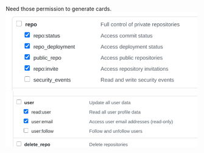 Need those permission to generate cards.
![](./assets/permission-1.png)
![](./assets/permission-2.png)